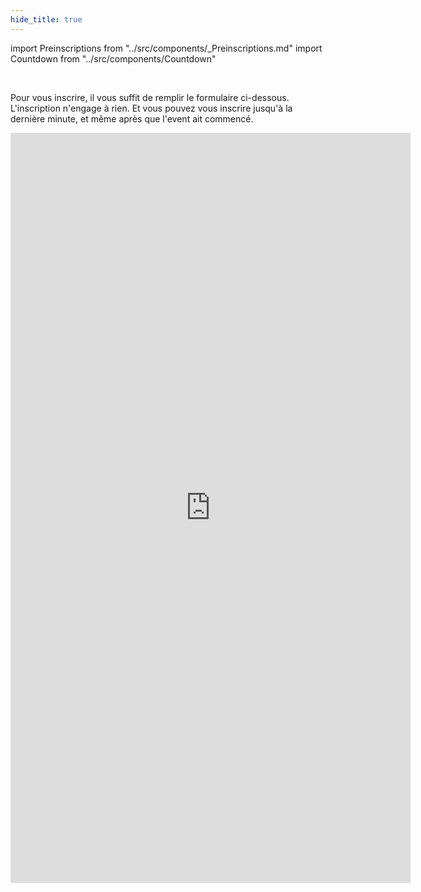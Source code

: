 ```yaml
---
hide_title: true
---
```


import Preinscriptions from "../src/components/_Preinscriptions.md"
import Countdown from "../src/components/Countdown"

<Countdown/>
<br/>

Pour vous inscrire, il vous suffit de remplir le formulaire ci-dessous. L'inscription n'engage à rien. Et vous pouvez vous inscrire jusqu'à la dernière minute, et même après que l'event ait commencé.

<iframe src="https://docs.google.com/forms/d/e/1FAIpQLSetPY60pvQFjIpRY5zvqB-A0ZeLqUkIh8qyDyg9pkUY29HJyA/viewform?embedded=true" width="640" height="1200px" frameborder="0" marginheight="0" marginwidth="0">Chargement…</iframe>